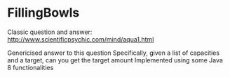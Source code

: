 # FillingBowls
Classic question and answer:
http://www.scientificpsychic.com/mind/aqua1.html

Genericised answer to this question
Specifically, given a list of capacities and a target, can you get the target amount
Implemented using some Java 8 functionalities
